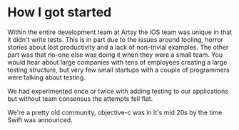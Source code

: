 # How I got started

Within the entire development team at Artsy the iOS team was unique in that it didn't write tests. This is in part due to the issues around tooling, horror stories about lost productivity and a lack of non-trivial examples. The other part was that no-one else was doing it when they were a small team. You would hear about large companies with tens of employees creating a large testing structure, but very few small startups with a couple of programmers were talking about testing.

We had experimented once or twice with adding testing to our applications but without team consensus the attempts fell flat.

We're a pretty old community, objective-c was in it's mid 20s by the time Swift was announced.
